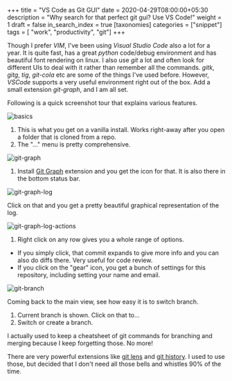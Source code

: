 +++
title = "VS Code as Git GUI"
date = 2020-04-29T08:00:00+05:30
description = "Why search for that perfect git gui? Use VS Code!"
weight = 1
draft = false
in_search_index = true
[taxonomies]
categories = ["snippet"]
tags = [ "work", "productivity", "git"]
+++

Though I prefer *VIM*, I've been using *Visual Studio Code* also a lot for a year. It is quite fast,
has a great *python* code/debug environment and has beautiful font rendering on linux. I also use *git*
a lot and often look for different UIs to deal with it rather than remember all the commands. *gitk*, *gitg*,
*tig*, *git-cola* etc are some of the things I've used before. However, *VSCode* supports a very useful environment
right out of the box. Add a small extension *git-graph*, and I am all set.

Following is a quick screenshot tour that explains various features.

![basics](01.png)
<!-- more -->

1. This is what you get on a vanilla install. Works right-away after you open a folder that is cloned from a repo.
2. The "..." menu is pretty comprehensive.

![git-graph](02.png)

1. Install [Git Graph](https://marketplace.visualstudio.com/items?itemName=mhutchie.git-graph) extension and you get
   the icon for that. It is also there in the bottom status bar.

![git-graph-log](03.png)

Click on that and you get a pretty beautiful graphical representation of the log.

![git-graph-log-actions](04.png)

1. Right click on any row gives you a whole range of options.

- If you simply click, that commit expands to give more info and you can also do diffs there. Very useful for code review.
- If you click on the "gear" icon, you get a bunch of settings for this repository, including setting your name and email.

![git-branch](05.png)

Coming back to the main view, see how easy it is to switch branch.

1. Current branch is shown. Click on that to...
2. Switch or create a branch.

I actually used to keep a cheatsheet of git commands for branching and merging because I keep forgetting those. No more!

There are very powerful extensions like [git lens](https://marketplace.visualstudio.com/items?itemName=eamodio.gitlens)
and [git history](https://marketplace.visualstudio.com/items?itemName=donjayamanne.githistory). I used to use those, but
decided that I don't need all those bells and whistles 90% of the time.